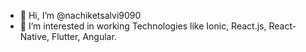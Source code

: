 - 👋 Hi, I’m @nachiketsalvi9090
- 👀 I’m interested in working Technologies like Ionic, React.js, React-Native, Flutter, Angular.

<!---
nachiketsalvi9090/nachiketsalvi9090 is a ✨ special ✨ repository because its `README.md` (this file) appears on your GitHub profile.
You can click the Preview link to take a look at your changes.
--->
